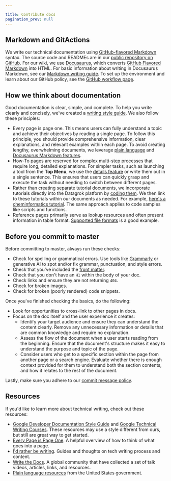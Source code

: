 ```yaml
---

title: Contribute docs
pagination_prev: null
---
```


## Markdown and GitActions

We write our technical documentation using [GitHub-flavored Markdown](https://github.github.com/gfm/) syntax. The source code and READMEs are in our [public repository on GitHub](https://github.com/datagrok-ai/public/tree/master). For our wiki, we use [Docusaurus](https://docusaurus.io/), which converts [GitHub Flavored Markdown](https://docs.github.com/en/get-started/writing-on-github/getting-started-with-writing-and-formatting-on-github/basic-writing-and-formatting-syntax) into HTML. For basic information about writing in Docusaurus Markdown, see our [Markdown writing guide](markdown.md). To set up the environment and learn about our GitHub policy, see the [GitHub workflow page](github-workflow.mdx).

## How we think about documentation

Good documentation is clear, simple, and complete. To help you write clearly and concisely, we've created a [writing style guide](writing-style.md). We also follow these principles:

* Every page is page one. This means users can fully understand a topic and achieve their objectives by reading a single page. To follow this principle, you should provide comprehensive information, clear explanations, and relevant examples within each page. To avoid creating lengthy, overwhelming documents, we leverage [plain language](writing-style.md) and [Docusaurus Markdown features](markdown.md#content). 
* How-To pages are reserved for complex multi-step processes that require long, detailed explanations. For simpler tasks, such as launching a tool from the **Top Menu**, we use the [details feature](markdown.md#content) or write them out in a single sentence. This ensures that users can quickly grasp and execute the task without needing to switch between different pages.
* Rather than creating separate tutorial documents, we incorporate tutorials directly into the Datagrok platform by [coding them](../how-to/write-tutorials.md). We then link to these tutorials within our documents as needed. For example, [here's a cheminformatics tutorial](https://public.datagrok.ai/apps/tutorials/Tutorials/Cheminformatics/VirtualScreening). The same approach applies to code samples like scripts and functions.
* Reference pages primarily serve as lookup resources and often present information in table format. [Supported file formats](../../access/files/supported-formats.md) is a good example.  

## Before you commit to master

Before committing to master, always run these checks:

* Check for spelling or grammatical errors. Use tools like [Grammarly](https://app.grammarly.com/) or generative AI to spot and/or fix grammar, punctuation, and style errors. 
* Check that you've included the [front matter](markdown.md#metadata-front-matter).
* Check that you don't have an `H1` within the body of your doc.
* Check links and ensure they are not returning `404`.
* Check for broken images.
* Check for broken (poorly rendered) code snippets.

Once you've finished checking the basics, do the following:

* Look for opportunities to cross-link to other pages in docs.
* Focus on the doc itself and the user experience it creates:
  * Identify your target audience and ensure they can understand the content clearly. Remove any unnecessary information or details that are common knowledge and require no explanation.
  * Assess the flow of the document when a user starts reading from the beginning. Ensure that the document's structure makes it easy to understand the purpose and topic of the page.
  * Consider users who get to a specific section within the page from another page or a search engine. Evaluate whether there is enough context provided for them to understand both the section contents, and how it relates to the rest of the document.

Lastly, make sure you adhere to our [commit message policy](../dev-process/git-policy.mdx#commit-message-policy).

## Resources

If you'd like to learn more about technical writing, check out these resources:

* [Google Developer Documentation Style Guide](https://developers.google.com/style) and [Google Technical Writing Courses](https://developers.google.com/tech-writing). These resources may use a style different from ours, but still are great way to get started.
* [Every Page is Page One](https://everypageispageone.com/the-book/). A helpful overview of how to think of what goes into a page.
* [I'd rather be writing](https://idratherbewriting.com/). Guides and thoughts on tech writing process and content.
* [Write the Docs](https://www.writethedocs.org/guide/writing/beginners-guide-to-docs/). A global community that have collected a set of talk videos, articles, links, and resources.
* [Plain language resources](https://www.plainlanguage.gov/resources/) from the United States government. 
